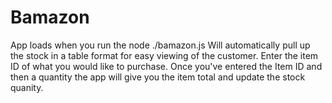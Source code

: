 # Bamazon
 
App loads when you run the node ./bamazon.js 
Will automatically pull up the stock in a table format for easy viewing of the customer. 
Enter the item ID of what you would like to purchase. 
Once you've entered the Item ID and then a quantity the app will give you the item total and update the stock quanity. 